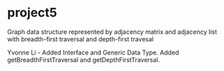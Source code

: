 # project5
Graph data structure represented by adjacency matrix and adjacency list with breadth-first traversal and depth-first travesal 

Yvonne Li - Added Interface and Generic Data Type. Added getBreadthFirstTraversal and getDepthFirstTraversal.
